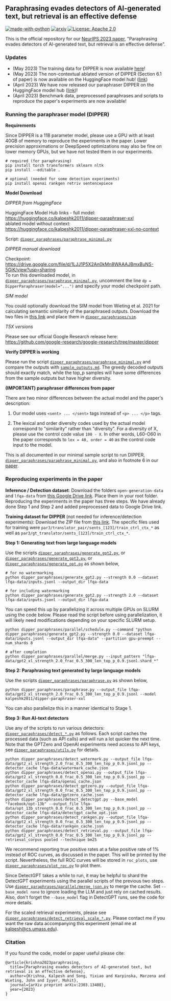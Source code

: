 ## Paraphrasing evades detectors of AI-generated text, but retrieval is an effective defense

[![made-with-python](https://img.shields.io/badge/Made%20with-Python-red.svg)](#python)
[![arxiv](https://img.shields.io/badge/arXiv-2303.13408-b31b1b.svg)](https://arxiv.org/abs/2303.13408)
[![License: Apache 2.0](https://img.shields.io/badge/License-Apache--2.0-blue.svg)](https://opensource.org/licenses/Apache-2.0)

This is the official repository for our [NeurIPS 2023 paper](https://arxiv.org/pdf/2303.13408.pdf), "Paraphrasing evades detectors of AI-generated text, but retrieval is an effective defense".

### Updates

* (May 2023) The training data for DIPPER is now available [here](https://storage.googleapis.com/gresearch/dipper/dipper-training-data.zip)!
* (May 2023) The non-contextual ablated version of DIPPER (Section 6.1 of paper) is now available on the HuggingFace model hub! ([link](https://huggingface.co/kalpeshk2011/dipper-paraphraser-xxl-no-context))
* (April 2023) We have now released our paraphraser DIPPER on the HuggingFace model hub ([link](https://huggingface.co/kalpeshk2011/dipper-paraphraser-xxl))!
* (April 2023) Benchmark data, preprocessed paraphrases and scripts to reproduce the paper's experiments are now available!

### Running the paraphraser model (DIPPER)

**Requirements**

Since DIPPER is a 11B parameter model, please use a GPU with at least 40GB of memory to reproduce the experiments in the paper. Lower precision approximations or DeepSpeed optimizations may also be fine on lower memory GPUs, but we have not tested them in our experiments.

```
# required (for paraphrasing)
pip install torch transformers sklearn nltk
pip install --editable .

# optional (needed for some detection experiments)
pip install openai rankgen retriv sentencepiece
```

**Model Download**

*DIPPER from HuggingFace*

HuggingFace Model Hub links -
full model: https://huggingface.co/kalpeshk2011/dipper-paraphraser-xxl  
ablated model without context: https://huggingface.co/kalpeshk2011/dipper-paraphraser-xxl-no-context

Script: [`dipper_paraphrases/paraphrase_minimal.py`](dipper_paraphrases/paraphrase_minimal.py)

*DIPPER manual download*

Checkpoint: https://drive.google.com/file/d/1LJJ1P5X2An0kMn8WAAAJBmxBuNS-5GiK/view?usp=sharing  
To run this downloaded model, in [`dipper_paraphrases/paraphrase_minimal.py`](dipper_paraphrases/paraphrase_minimal.py), uncomment the line `dp = DipperParaphraser(model="...")` and specify your model checkpoint path.

*SIM model*

You could optionally download the SIM model from Wieting et al. 2021 for calculating semantic similarity of the paraphrased outputs. Download the two files in [this link](https://drive.google.com/drive/folders/1rOOYF3ioDD_Nm0sduhD6ZE1xdUQQKqvG?usp=sharing) and place them in [`dipper_paraphrases/sim`](dipper_paraphrases/sim).

*T5X versions*

Please see our official Google Research release here: https://github.com/google-research/google-research/tree/master/dipper

**Verify DIPPER is working**

Please run the script [`dipper_paraphrases/paraphrase_minimal.py`](dipper_paraphrases/paraphrase_minimal.py) and compare the outputs with [`sample_outputs.md`](sample_outputs.md). The greedy decoded outputs should exactly match, while the top_p samples will have some differences from the sample outputs but have higher diversity.

**(IMPORTANT) paraphraser differences from paper**

There are two minor differences between the actual model and the paper's description:

1. Our model uses `<sent> ... </sent>` tags instead of `<p> ... </p>` tags.

2. The lexical and order diversity codes used by the actual model correspond to "similarity" rather than "diversity". For a diversity of X, please use the control code value `100 - X`. In other words, L60-O60 in the paper corresponds to `lex = 40, order = 40` as the control code input to the model.

This is all documented in our minimal sample script to run DIPPER, [`dipper_paraphrases/paraphrase_minimal.py`](dipper_paraphrases/paraphrase_minimal.py), and also in footnote 6 in our [paper](https://arxiv.org/pdf/2303.13408.pdf).

### Reproducing experiments in the paper

**Inference / Detection dataset**: Download the folders `open-generation-data` and `lfqa-data` from [this Google Drive link](https://drive.google.com/drive/folders/1mPROenBB0fzLO9AX4fe71k0UYv0xt3X1?usp=share_link). Place them in your root folder. Reproducing the experiments in the paper has three steps. We have already done Step 1 and Step 2 and added preprocessed data to Google Drive link.

**Training dataset for DIPPER** (not needed for inference/detection experiments): Download the ZIP file from [this link](https://storage.googleapis.com/gresearch/dipper/dipper-training-data.zip). The specific files used for training were `par3/translator_pair/sents_[123]/train_ctrl_ctx_*` as well as `par3/gt_translator/sents_[123]/train_ctrl_ctx_*`.

**Step 1: Generating text from large language models**

Use the scripts [`dipper_paraphrases/generate_gpt2.py`](dipper_paraphrases/generate_gpt3.py), or [`dipper_paraphrases/generate_gpt3.py`](dipper_paraphrases/generate_gpt3.py), or [`dipper_paraphrases/generate_opt.py`](dipper_paraphrases/generate_opt.py) as shown below,

```
# for no watermarking
python dipper_paraphrases/generate_gpt2.py --strength 0.0 --dataset lfqa-data/inputs.jsonl --output_dir lfqa-data

# for including watermarking
python dipper_paraphrases/generate_gpt2.py --strength 2.0 --dataset lfqa-data/inputs.jsonl --output_dir lfqa-data
```

You can speed this up by parallelizing it across multiple GPUs on SLURM using the code below. Please read the script before using parallelization, it will likely need modifications depending on your specific SLURM setup.

```
python dipper_paraphrases/parallel/schedule.py --command "python dipper_paraphrases/generate_gpt2.py --strength 0.0 --dataset lfqa-data/inputs.jsonl --output_dir lfqa-data" --partition gpu-preempt --num_shards 8

# after completion
python dipper_paraphrases/parallel/merge.py --input_pattern "lfqa-data/gpt2_xl_strength_2.0_frac_0.5_300_len_top_p_0.9.jsonl.shard_*"
```

**Step 2: Paraphrasing text generated by large language models**

Use the scripts [`dipper_paraphrases/paraphrase.py`](dipper_paraphrases/paraphrase.py) as shown below,

```
python dipper_paraphrases/paraphrase.py --output_file lfqa-data/gpt2_xl_strength_2.0_frac_0.5_300_len_top_p_0.9.jsonl --model kalpeshk2011/dipper-paraphraser-xxl
```

You can also parallelize this in a manner identical to Stage 1.

**Step 3: Run AI-text detectors**

Use any of the scripts to run various detectors: [`dipper_paraphrases/detect_*.py`](dipper_paraphrases) as follows. Each script caches the processed data (such as API calls) and will run a lot quicker the next time. Note that the GPTZero and OpenAI experiments need access to API keys, see [`dipper_paraphrases/utils.py`](dipper_paraphrases/utils.py) for details.

```
python dipper_paraphrases/detect_watermark.py --output_file lfqa-data/gpt2_xl_strength_2.0_frac_0.5_300_len_top_p_0.9.jsonl_pp --detector_cache lfqa-data/watermark_cache.json
python dipper_paraphrases/detect_openai.py --output_file lfqa-data/gpt2_xl_strength_0.0_frac_0.5_300_len_top_p_0.9.jsonl_pp --detector_cache lfqa-data/openai_cache.json
python dipper_paraphrases/detect_gptzero.py --output_file lfqa-data/gpt2_xl_strength_0.0_frac_0.5_300_len_top_p_0.9.jsonl_pp --detector_cache lfqa-data/gptzero_cache.json
python dipper_paraphrases/detect_detectgpt.py --base_model "facebook/opt-13b" --output_file lfqa-data/opt_13b_strength_0.0_frac_0.5_300_len_top_p_0.9.jsonl_pp --detector_cache lfqa-data/detectgpt_cache_opt.json
python dipper_paraphrases/detect_rankgen.py --output_file lfqa-data/gpt2_xl_strength_0.0_frac_0.5_300_len_top_p_0.9.jsonl_pp --detector_cache lfqa-data/rankgen_cache.json
python dipper_paraphrases/detect_retrieval.py --output_file lfqa-data/gpt2_xl_strength_0.0_frac_0.5_300_len_top_p_0.9.jsonl_pp --retrieval_corpus pooled --technique bm25
```

We recommend reporting true positive rates at a false positive rate of 1% instead of ROC curves, as discussed in the paper. This will be printed by the script. Nevertheless, the full ROC curves will be stored in `roc_plots`, use [`dipper_paraphrases/plot_roc.py`](dipper_paraphrases/plot_roc.py) to plot them.

Since DetectGPT takes a while to run, it may be helpful to shard the DetectGPT experiments using the parallel scripts of the previous two steps. Use [`dipper_paraphrases/parallel/merge_json.py`](dipper_paraphrases/parallel/merge_json.py) to merge the cache. Set `--base_model none` to ignore loading the LLM and just rely on cached results. Also, don't forget the `--base_model` flag in DetectGPT runs, see the code for more details.

For the scaled retrieval experiments, please see [`dipper_paraphrases/detect_retrieval_scale_*.py`](dipper_paraphrases). Please contact me if you want the raw data accompanying this experiment (email me at kalpesh@cs.umass.edu).

### Citation

If you found the code, model or paper useful please cite:

```
@article{krishna2023paraphrasing,
  title={Paraphrasing evades detectors of AI-generated text, but retrieval is an effective defense},
  author={Krishna, Kalpesh and Song, Yixiao and Karpinska, Marzena and Wieting, John and Iyyer, Mohit},
  journal={arXiv preprint arXiv:2303.13408},
  year={2023}
}
```
